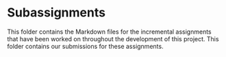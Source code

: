 # Subassignments

This folder contains the Markdown files for the incremental assignments that have been worked on throughout the development of this project. This folder contains our submissions for these assignments.

